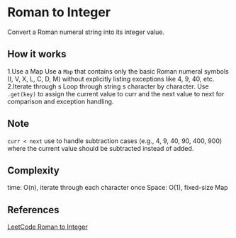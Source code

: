 # Roman to Integer

Convert a Roman numeral string into its integer value.

## How it works

1.Use a Map
 Use a `Map` that contains only the basic Roman numeral symbols (I, V, X, L, C, D, M) without explicitly listing exceptions like 4, 9, 40, etc.
2.Iterate through s
 Loop through string s character by character. Use `.get(key)` to assign the current value to curr and the next value to next for comparison and exception handling.

## Note

`curr < next` use to handle subtraction cases (e.g., 4, 9, 40, 90, 400, 900) where the current value should be subtracted instead of added.

## Complexity

time: O(n), iterate through each character once
Space: O(1), fixed-size Map

## References
[LeetCode Roman to Integer](https://leetcode.com/problems/roman-to-integer/)